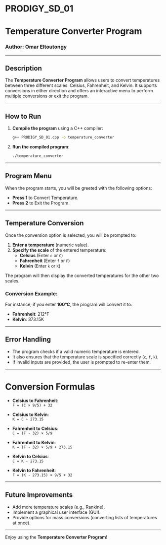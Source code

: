 # PRODIGY_SD_01

# Temperature Converter Program

### Author: Omar Eltoutongy

---

## Description

The **Temperature Converter Program** allows users to convert temperatures between three different scales: Celsius, Fahrenheit, and Kelvin. It supports conversions in either direction and offers an interactive menu to perform multiple conversions or exit the program.

---

## How to Run

1. **Compile the program** using a C++ compiler:

   ```bash
   g++ PRODIGY_SD_01.cpp -o temperature_converter
   ```

2. **Run the compiled program**:

   ```bash
   ./temperature_converter
   ```

---

## Program Menu

When the program starts, you will be greeted with the following options:

- **Press 1** to Convert Temperature.
- **Press 2** to Exit the Program.

---

## Temperature Conversion

Once the conversion option is selected, you will be prompted to:

1. **Enter a temperature** (numeric value).
2. **Specify the scale** of the entered temperature:
   - **Celsius** (Enter `c` or `C`)
   - **Fahrenheit** (Enter `f` or `F`)
   - **Kelvin** (Enter `k` or `K`)

The program will then display the converted temperatures for the other two scales.

### Conversion Example:

For instance, if you enter **100°C**, the program will convert it to:

- **Fahrenheit**: 212°F
- **Kelvin**: 373.15K

---

## Error Handling

- The program checks if a valid numeric temperature is entered.
- It also ensures that the temperature scale is specified correctly (`c`, `f`, `k`).
- If invalid inputs are provided, the user is prompted to re-enter them.

---

# Conversion Formulas

- **Celsius to Fahrenheit**:  
  `F = (C × 9/5) + 32`

- **Celsius to Kelvin**:  
  `K = C + 273.15`

- **Fahrenheit to Celsius**:  
  `C = (F - 32) × 5/9`

- **Fahrenheit to Kelvin**:  
  `K = (F - 32) × 5/9 + 273.15`

- **Kelvin to Celsius**:  
  `C = K - 273.15`

- **Kelvin to Fahrenheit**:  
  `F = (K - 273.15) × 9/5 + 32`


---

## Future Improvements

- Add more temperature scales (e.g., Rankine).
- Implement a graphical user interface (GUI).
- Provide options for mass conversions (converting lists of temperatures at once).

---

Enjoy using the **Temperature Converter Program**!
